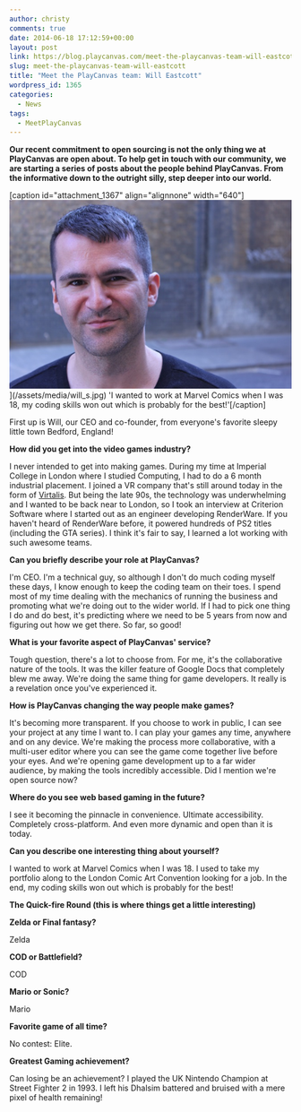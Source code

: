```yaml
---
author: christy
comments: true
date: 2014-06-18 17:12:59+00:00
layout: post
link: https://blog.playcanvas.com/meet-the-playcanvas-team-will-eastcott/
slug: meet-the-playcanvas-team-will-eastcott
title: "Meet the PlayCanvas team: Will Eastcott"
wordpress_id: 1365
categories:
  - News
tags:
  - MeetPlayCanvas
---
```


**Our recent commitment to open sourcing is not the only thing we at PlayCanvas are open about. To help get in touch with our community, we are starting a series of posts about the people behind PlayCanvas. From the informative down to the outright silly, step deeper into our world.**

[caption id="attachment_1367" align="alignnone" width="640"]!['I wanted to work at Marvel Comics when I was 18, my coding skills won out which is probably for the best!'](/assets/media/will_s.jpg)](/assets/media/will_s.jpg) 'I wanted to work at Marvel Comics when I was 18, my coding skills won out which is probably for the best!'[/caption]

First up is Will, our CEO and co-founder, from everyone's favorite sleepy little town Bedford, England!

**How did you get into the video games industry?**

I never intended to get into making games. During my time at Imperial College in London where I studied Computing, I had to do a 6 month industrial placement. I joined a VR company that's still around today in the form of [Virtalis](https://www.virtalis.com/). But being the late 90s, the technology was underwhelming and I wanted to be back near to London, so I took an interview at Criterion Software where I started out as an engineer developing RenderWare. If you haven't heard of RenderWare before, it powered hundreds of PS2 titles (including the GTA series). I think it's fair to say, I learned a lot working with such awesome teams.

**Can you briefly describe your role at PlayCanvas?**

I'm CEO. I'm a technical guy, so although I don't do much coding myself these days, I know enough to keep the coding team on their toes. I spend most of my time dealing with the mechanics of running the business and promoting what we're doing out to the wider world. If I had to pick one thing I do and do best, it's predicting where we need to be 5 years from now and figuring out how we get there. So far, so good!

**What is your favorite aspect of PlayCanvas' service?**

Tough question, there's a lot to choose from. For me, it's the collaborative nature of the tools. It was the killer feature of Google Docs that completely blew me away. We're doing the same thing for game developers. It really is a revelation once you've experienced it.

**How is PlayCanvas changing the way people make games?**

It's becoming more transparent. If you choose to work in public, I can see your project at any time I want to. I can play your games any time, anywhere and on any device. We're making the process more collaborative, with a multi-user editor where you can see the game come together live before your eyes. And we're opening game development up to a far wider audience, by making the tools incredibly accessible. Did I mention we're open source now?

**Where do you see web based gaming in the future?**

I see it becoming the pinnacle in convenience. Ultimate accessibility. Completely cross-platform. And even more dynamic and open than it is today.

**Can you describe one interesting thing about yourself?**

I wanted to work at Marvel Comics when I was 18. I used to take my portfolio along to the London Comic Art Convention looking for a job. In the end, my coding skills won out which is probably for the best!

**The Quick-fire Round (this is where things get a little interesting)**

**Zelda or Final fantasy?**

Zelda

**COD or Battlefield?**

COD

**Mario or Sonic?**

Mario

**Favorite game of all time?**

No contest: Elite.

**Greatest Gaming achievement?**

Can losing be an achievement? I played the UK Nintendo Champion at Street Fighter 2 in 1993. I left his Dhalsim battered and bruised with a mere pixel of health remaining!
